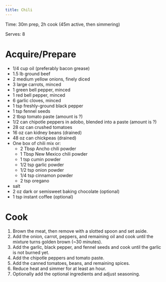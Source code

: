 ```yaml
---
title: Chili
---
```


Time: 30m prep, 2h cook (45m active, then simmering)

Serves: 8

# Acquire/Prepare

*   1/4 cup oil (preferably bacon grease)
*   1.5 lb ground beef
*   2 medium yellow onions, finely diced
*   3 large carrots, minced
*   1 green bell pepper, minced
*   1 red bell pepper, minced
*   6 garlic cloves, minced
*   1 tsp freshly-ground black pepper
*   1 tsp fennel seeds
*   2 tbsp tomato paste (amount is ?)
*   1/2 can chipotle peppers in adobo, blended into a paste (amount is ?)
*   28 oz can crushed tomatoes
*   16 oz can kidney beans (drained)
*   48 oz can chickpeas (drained)
*   One box of chili mix or:
    *   2 Tbsp Ancho chili powder
    *   1 Tbsp New Mexico chili powder
    *   1 tsp cumin powder
    *   1/2 tsp garlic powder
    *   1/2 tsp onion powder
    *   1/4 tsp cinnamon powder
    *   2 tsp oregano
*   salt
*   2 oz dark or semisweet baking chocolate (optional)
*   1 tsp instant coffee (optional)

# Cook

1.  Brown the meat, then remove with a slotted spoon and set aside.
2.  Add the onion, carrot, peppers, and remaining oil and cook until the mixture
    turns golden brown (~30 minutes).
3.  Add the garlic, black pepper, and fennel seeds and cook until the garlic is
    not burned yet.
4.  Add the chipotle peppers and tomato paste.
6.  Add the canned tomatoes, beans, and remaining spices.
7.  Reduce heat and simmer for at least an hour.
8.  Optionally add the optional ingredients and adjust seasoning.
